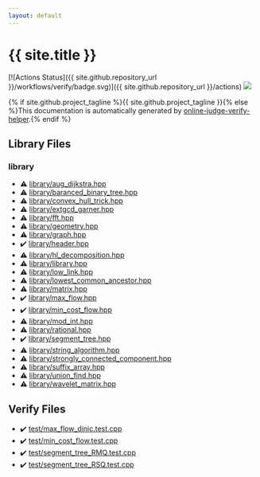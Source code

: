 ```yaml
---
layout: default
---
```


<!-- mathjax config similar to math.stackexchange -->
<script type="text/javascript" async
  src="https://cdnjs.cloudflare.com/ajax/libs/mathjax/2.7.5/MathJax.js?config=TeX-MML-AM_CHTML">
</script>
<script type="text/x-mathjax-config">
  MathJax.Hub.Config({
    TeX: { equationNumbers: { autoNumber: "AMS" }},
    tex2jax: {
      inlineMath: [ ['$','$'] ],
      processEscapes: true
    },
    "HTML-CSS": { matchFontHeight: false },
    displayAlign: "left",
    displayIndent: "2em"
  });
</script>

<script type="text/javascript" src="https://cdnjs.cloudflare.com/ajax/libs/jquery/3.4.1/jquery.min.js"></script>
<script src="https://cdn.jsdelivr.net/npm/jquery-balloon-js@1.1.2/jquery.balloon.min.js" integrity="sha256-ZEYs9VrgAeNuPvs15E39OsyOJaIkXEEt10fzxJ20+2I=" crossorigin="anonymous"></script>
<script type="text/javascript" src="assets/js/copy-button.js"></script>
<link rel="stylesheet" href="assets/css/copy-button.css" />


# {{ site.title }}

[![Actions Status]({{ site.github.repository_url }}/workflows/verify/badge.svg)]({{ site.github.repository_url }}/actions)
<a href="{{ site.github.repository_url }}"><img src="https://img.shields.io/github/last-commit/{{ site.github.owner_name }}/{{ site.github.repository_name }}" /></a>

{% if site.github.project_tagline %}{{ site.github.project_tagline }}{% else %}This documentation is automatically generated by <a href="https://github.com/kmyk/online-judge-verify-helper">online-judge-verify-helper</a>.{% endif %}

## Library Files

<div id="d521f765a49c72507257a2620612ee96"></div>

### library

* :warning: <a href="library/library/aug_dijkstra.hpp.html">library/aug_dijkstra.hpp</a>
* :warning: <a href="library/library/baranced_binary_tree.hpp.html">library/baranced_binary_tree.hpp</a>
* :warning: <a href="library/library/convex_hull_trick.hpp.html">library/convex_hull_trick.hpp</a>
* :warning: <a href="library/library/extgcd_garner.hpp.html">library/extgcd_garner.hpp</a>
* :warning: <a href="library/library/fft.hpp.html">library/fft.hpp</a>
* :warning: <a href="library/library/geometry.hpp.html">library/geometry.hpp</a>
* :warning: <a href="library/library/graph.hpp.html">library/graph.hpp</a>
* :heavy_check_mark: <a href="library/library/header.hpp.html">library/header.hpp</a>
* :warning: <a href="library/library/hl_decomposition.hpp.html">library/hl_decomposition.hpp</a>
* :warning: <a href="library/library/library.hpp.html">library/library.hpp</a>
* :warning: <a href="library/library/low_link.hpp.html">library/low_link.hpp</a>
* :warning: <a href="library/library/lowest_common_ancestor.hpp.html">library/lowest_common_ancestor.hpp</a>
* :warning: <a href="library/library/matrix.hpp.html">library/matrix.hpp</a>
* :heavy_check_mark: <a href="library/library/max_flow.hpp.html">library/max_flow.hpp</a>
* :heavy_check_mark: <a href="library/library/min_cost_flow.hpp.html">library/min_cost_flow.hpp</a>
* :warning: <a href="library/library/mod_int.hpp.html">library/mod_int.hpp</a>
* :warning: <a href="library/library/rational.hpp.html">library/rational.hpp</a>
* :heavy_check_mark: <a href="library/library/segment_tree.hpp.html">library/segment_tree.hpp</a>
* :warning: <a href="library/library/string_algorithm.hpp.html">library/string_algorithm.hpp</a>
* :warning: <a href="library/library/strongly_connected_component.hpp.html">library/strongly_connected_component.hpp</a>
* :warning: <a href="library/library/suffix_array.hpp.html">library/suffix_array.hpp</a>
* :warning: <a href="library/library/union_find.hpp.html">library/union_find.hpp</a>
* :warning: <a href="library/library/wavelet_matrix.hpp.html">library/wavelet_matrix.hpp</a>


## Verify Files

* :heavy_check_mark: <a href="verify/test/max_flow_dinic.test.cpp.html">test/max_flow_dinic.test.cpp</a>
* :heavy_check_mark: <a href="verify/test/min_cost_flow.test.cpp.html">test/min_cost_flow.test.cpp</a>
* :heavy_check_mark: <a href="verify/test/segment_tree_RMQ.test.cpp.html">test/segment_tree_RMQ.test.cpp</a>
* :heavy_check_mark: <a href="verify/test/segment_tree_RSQ.test.cpp.html">test/segment_tree_RSQ.test.cpp</a>


